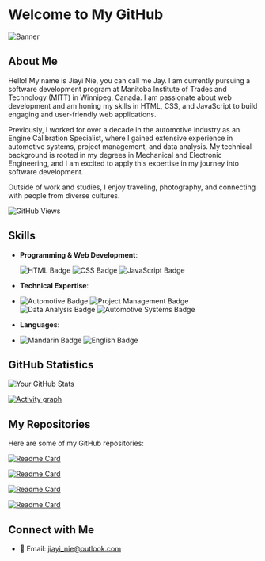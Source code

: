 # Welcome to My GitHub

![Banner](https://cdn.pixabay.com/photo/2023/03/13/15/21/iot-7850195_1280.jpg)

## About Me

Hello! My name is Jiayi Nie, you can call me Jay. I am currently pursuing a software development program at Manitoba Institute of Trades and Technology (MITT) in Winnipeg, Canada. I am passionate about web development and am honing my skills in HTML, CSS, and JavaScript to build engaging and user-friendly web applications.

Previously, I worked for over a decade in the automotive industry as an Engine Calibration Specialist, where I gained extensive experience in automotive systems, project management, and data analysis. My technical background is rooted in my degrees in Mechanical and Electronic Engineering, and I am excited to apply this expertise in my journey into software development.

Outside of work and studies, I enjoy traveling, photography, and connecting with people from diverse cultures.

![GitHub Views](https://komarev.com/ghpvc/?username=jiayimitt&color=blue)

## Skills

- **Programming & Web Development**:
  
  ![HTML Badge](https://img.shields.io/badge/HTML-E34F26?style=for-the-badge&logo=html5&logoColor=white) ![CSS Badge](https://img.shields.io/badge/CSS-1572B6?style=for-the-badge&logo=css3&logoColor=white) ![JavaScript Badge](https://img.shields.io/badge/JavaScript-F7DF1E?style=for-the-badge&logo=javascript&logoColor=black)
  
- **Technical Expertise**:
- 
  ![Automotive Badge](https://img.shields.io/badge/Automotive%20Engine%20Control-007ACC?style=for-the-badge&logo=automotive&logoColor=white) ![Project Management Badge](https://img.shields.io/badge/Project%20Management-007ACC?style=for-the-badge&logo=projectmanagement&logoColor=white) ![Data Analysis Badge](https://img.shields.io/badge/Data%20Analysis-FFA500?style=for-the-badge&logo=dataanalysis&logoColor=white)  ![Automotive Systems Badge](https://img.shields.io/badge/Automotive%20Systems-007ACC?style=for-the-badge&logo=automotivesystems&logoColor=white)
  
- **Languages**:
- 
  ![Mandarin Badge](https://img.shields.io/badge/Mandarin-Native-brightgreen?style=for-the-badge&logo=mandarin&logoColor=white)   ![English Badge](https://img.shields.io/badge/English-Fluent-brightgreen?style=for-the-badge&logo=english&logoColor=white)

## GitHub Statistics


![Your GitHub Stats](https://github-readme-stats.vercel.app/api?username=jiayimitt&show_icons=true&hide=issues&count_private=true&theme=radical)

[![Activity graph](https://github-readme-activity-graph.vercel.app/graph?username=jiayimitt&theme=gotham&hide_border=true)](https://github.com/ashutosh00710/github-readme-activity-graph)

## My Repositories

Here are some of my GitHub repositories:

[![Readme Card](https://github-readme-stats.vercel.app/api/pin/?username=jiayimitt&repo=alarm-clock&theme=radical)](https://github.com/jiayimitt/alarm-clock)

[![Readme Card](https://github-readme-stats.vercel.app/api/pin/?username=jiayimitt&repo=typegame&theme=radical)](https://github.com/jiayimitt/typegame)

[![Readme Card](https://github-readme-stats.vercel.app/api/pin/?username=jiayimitt&repo=fakebook&theme=radical)](https://github.com/jiayimitt/fakebook)

[![Readme Card](https://github-readme-stats.vercel.app/api/pin/?username=jiayimitt&repo=shape-factory&theme=radical)](https://github.com/jiayimitt/shape-factory)

## Connect with Me

- 📧 Email: [jiayi_nie@outlook.com](mailto:jiayi_nie@outlook.com)


